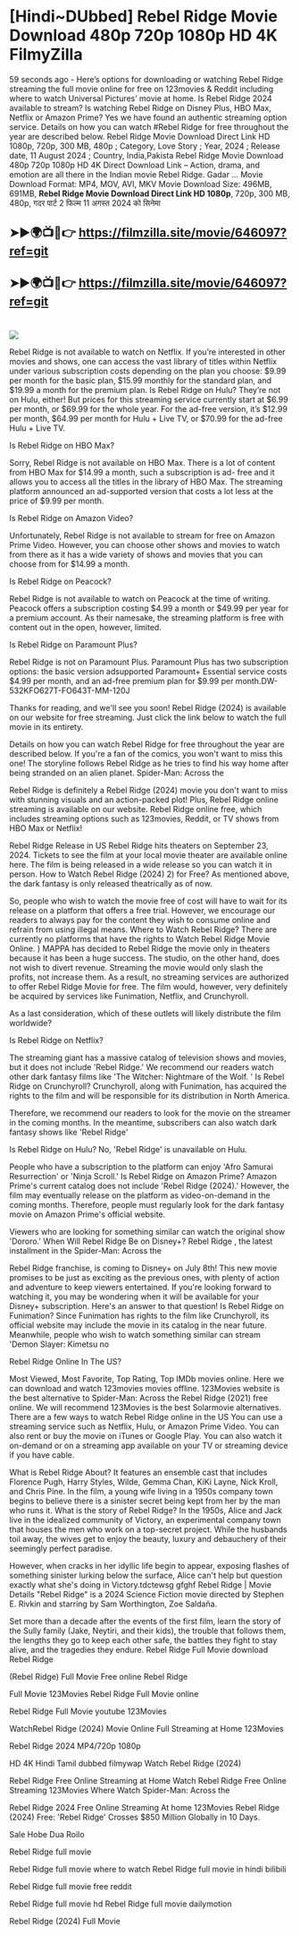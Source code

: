 # [Hindi~DUbbed] Rebel Ridge Movie Download 480p 720p 1080p HD 4K FilmyZilla


59 seconds ago - Here’s options for downloading or watching Rebel Ridge streaming the full movie online for free on 123movies & Reddit including where to watch Universal Pictures’ movie at home. Is Rebel Ridge 2024 available to stream? Is watching Rebel Ridge on Disney Plus, HBO Max, Netflix or Amazon Prime? Yes we have found an authentic streaming option service. Details on how you can watch #Rebel Ridge for free throughout the year are described below. Rebel Ridge Movie Download Direct Link HD 1080p, 720p, 300 MB, 480p ; Category, Love Story ; Year, 2024 ; Release date, 11 August 2024 ; Country, India,Pakista Rebel Ridge Movie Download 480p 720p 1080p HD 4K Direct Download Link – Action, drama, and emotion are all there in the Indian movie Rebel Ridge. Gadar ...
Movie Download Format: MP4, MOV, AVI, MKV
Movie Download Size: 496MB, 691MB, **Rebel Ridge Movie Download Direct Link HD 1080p**, 720p, 300 MB, 480p, गदर पार्ट 2 फिल्म 11 अगस्त 2024 को सिनेमा

## ➤►🌍📺📱👉   https://filmzilla.site/movie/646097?ref=git

## ➤►🌍📺📱👉   https://filmzilla.site/movie/646097?ref=git

#

<img src="https://image.tmdb.org/t/p/w780//tbgIhYwQ5IAgNaFU1SBBxxNXCmm.jpg" />

Rebel Ridge is not available to watch on Netflix. If you’re interested in other movies and shows, one can access the vast library of titles within Netflix under various subscription costs depending on the plan you choose: $9.99 per month for the basic plan, $15.99 monthly for the standard plan, and $19.99 a month for the premium plan. Is Rebel Ridge on Hulu? They’re not on Hulu, either! But prices for this streaming service currently start at $6.99 per month, or $69.99 for the whole year. For the ad-free version, it’s $12.99 per month, $64.99 per month for Hulu + Live TV, or $70.99 for the ad-free Hulu + Live TV.

Is Rebel Ridge on HBO Max?

Sorry, Rebel Ridge is not available on HBO Max. There is a lot of content from HBO Max for $14.99 a month, such a subscription is ad- free and it allows you to access all the titles in the library of HBO Max. The streaming platform announced an ad-supported version that costs a lot less at the price of $9.99 per month.

Is Rebel Ridge on Amazon Video?

Unfortunately, Rebel Ridge is not available to stream for free on Amazon Prime Video. However, you can choose other shows and movies to watch from there as it has a wide variety of shows and movies that you can choose from for $14.99 a month.

Is Rebel Ridge on Peacock?

Rebel Ridge is not available to watch on Peacock at the time of writing. Peacock offers a subscription costing $4.99 a month or $49.99 per year for a premium account. As their namesake, the streaming platform is free with content out in the open, however, limited.

Is Rebel Ridge on Paramount Plus?

Rebel Ridge is not on Paramount Plus. Paramount Plus has two subscription options: the basic version adsupported Paramount+ Essential service costs $4.99 per month, and an ad-free premium plan for $9.99 per month.DW-532KFO627T-FO643T-MM-120J

Thanks for reading, and we'll see you soon! Rebel Ridge (2024) is available on our website for free streaming. Just click the link below to watch the full movie in its entirety.

Details on how you can watch Rebel Ridge for free throughout the year are described below. If you're a fan of the comics, you won't want to miss this one! The storyline follows Rebel Ridge as he tries to find his way home after being stranded on an alien planet. Spider-Man: Across the

Rebel Ridge is definitely a Rebel Ridge (2024) movie you don't want to miss with stunning visuals and an action-packed plot! Plus, Rebel Ridge online streaming is available on our website. Rebel Ridge online free, which includes streaming options such as 123movies, Reddit, or TV shows from HBO Max or Netflix!

Rebel Ridge Release in US Rebel Ridge hits theaters on September 23, 2024. Tickets to see the film at your local movie theater are available online here. The film is being released in a wide release so you can watch it in person. How to Watch Rebel Ridge (2024) 2) for Free? As mentioned above, the dark fantasy is only released theatrically as of now.

So, people who wish to watch the movie free of cost will have to wait for its release on a platform that offers a free trial. However, we encourage our readers to always pay for the content they wish to consume online and refrain from using illegal means. Where to Watch Rebel Ridge? There are currently no platforms that have the rights to Watch Rebel Ridge Movie Online. ) MAPPA has decided to Rebel Ridge the movie only in theaters because it has been a huge success. The studio, on the other hand, does not wish to divert revenue. Streaming the movie would only slash the profits, not increase them. As a result, no streaming services are authorized to offer Rebel Ridge Movie for free. The film would, however, very definitely be acquired by services like Funimation, Netflix, and Crunchyroll.

As a last consideration, which of these outlets will likely distribute the film worldwide?

Is Rebel Ridge on Netflix?

The streaming giant has a massive catalog of television shows and movies, but it does not include 'Rebel Ridge.' We recommend our readers watch other dark fantasy films like 'The Witcher: Nightmare of the Wolf. ' Is Rebel Ridge on Crunchyroll? Crunchyroll, along with Funimation, has acquired the rights to the film and will be responsible for its distribution in North America.

Therefore, we recommend our readers to look for the movie on the streamer in the coming months. In the meantime, subscribers can also watch dark fantasy shows like 'Rebel Ridge'

Is Rebel Ridge on Hulu? No, 'Rebel Ridge' is unavailable on Hulu.

People who have a subscription to the platform can enjoy 'Afro Samurai Resurrection' or 'Ninja Scroll.' Is Rebel Ridge on Amazon Prime? Amazon Prime's current catalog does not include 'Rebel Ridge (2024).' However, the film may eventually release on the platform as video-on-demand in the coming months. Therefore, people must regularly look for the dark fantasy movie on Amazon Prime's official website.

Viewers who are looking for something similar can watch the original show 'Dororo.' When Will Rebel Ridge Be on Disney+? Rebel Ridge , the latest installment in the Spider-Man: Across the

Rebel Ridge franchise, is coming to Disney+ on July 8th! This new movie promises to be just as exciting as the previous ones, with plenty of action and adventure to keep viewers entertained. If you're looking forward to watching it, you may be wondering when it will be available for your Disney+ subscription. Here's an answer to that question! Is Rebel Ridge on Funimation? Since Funimation has rights to the film like Crunchyroll, its official website may include the movie in its catalog in the near future. Meanwhile, people who wish to watch something similar can stream 'Demon Slayer: Kimetsu no

Rebel Ridge Online In The US?

Most Viewed, Most Favorite, Top Rating, Top IMDb movies online. Here we can download and watch 123movies movies offline. 123Movies website is the best alternative to Spider-Man: Across the Rebel Ridge (2021) free online. We will recommend 123Movies is the best Solarmovie alternatives. There are a few ways to watch Rebel Ridge online in the US You can use a streaming service such as Netflix, Hulu, or Amazon Prime Video. You can also rent or buy the movie on iTunes or Google Play. You can also watch it on-demand or on a streaming app available on your TV or streaming device if you have cable.

What is Rebel Ridge About? It features an ensemble cast that includes Florence Pugh, Harry Styles, Wilde, Gemma Chan, KiKi Layne, Nick Kroll, and Chris Pine. In the film, a young wife living in a 1950s company town begins to believe there is a sinister secret being kept from her by the man who runs it. What is the story of Rebel Ridge? In the 1950s, Alice and Jack live in the idealized community of Victory, an experimental company town that houses the men who work on a top-secret project. While the husbands toil away, the wives get to enjoy the beauty, luxury and debauchery of their seemingly perfect paradise.

However, when cracks in her idyllic life begin to appear, exposing flashes of something sinister lurking below the surface, Alice can't help but question exactly what she's doing in Victory.tdctewsg gfghf Rebel Ridge | Movie Details "Rebel Ridge" is a 2024 Science Fiction movie directed by Stephen E. Rivkin and starring by Sam Worthington, Zoe Saldaña.

Set more than a decade after the events of the first film, learn the story of the Sully family (Jake, Neytiri, and their kids), the trouble that follows them, the lengths they go to keep each other safe, the battles they fight to stay alive, and the tragedies they endure. Rebel Ridge Full Movie download Rebel Ridge

(Rebel Ridge) Full Movie Free online Rebel Ridge

Full Movie 123Movies Rebel Ridge Full Movie online

Rebel Ridge Full Movie youtube 123Movies

WatchRebel Ridge (2024) Movie Online Full Streaming at Home 123Movies

Rebel Ridge 2024 MP4/720p 1080p

HD 4K Hindi Tamil dubbed filmywap Watch Rebel Ridge (2024)

Rebel Ridge Free Online Streaming at Home Watch Rebel Ridge Free Online Streaming 123Movies Where Watch Spider-Man: Across the

Rebel Ridge 2024 Free Online Streaming At home 123Movies Rebel Ridge (2024) Free: 'Rebel Ridge' Crosses $850 Million Globally in 10 Days.

Sale Hobe Dua Roilo

Rebel Ridge full movie

Rebel Ridge full movie where to watch Rebel Ridge full movie in hindi bilibili

Rebel Ridge full movie free reddit

Rebel Ridge full movie hd Rebel Ridge full movie dailymotion

Rebel Ridge (2024) Full Movie